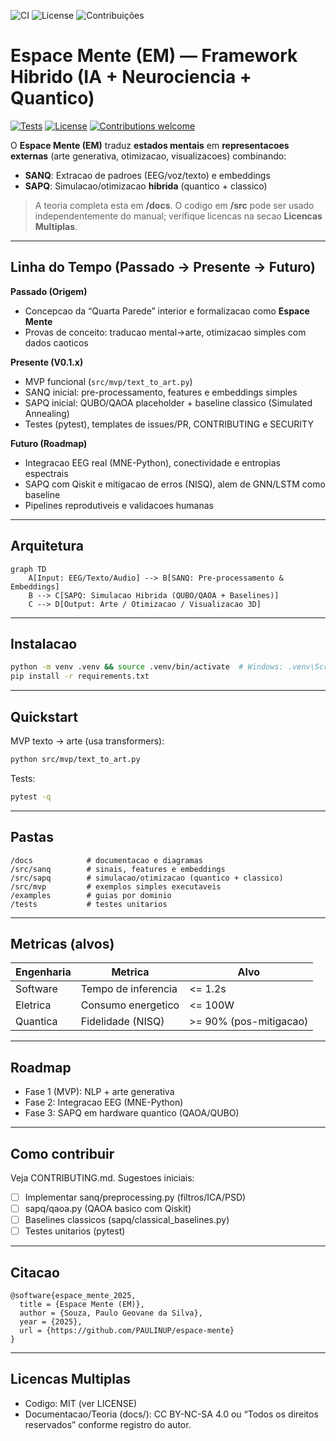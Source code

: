 



![CI](https://github.com/PAULINUP/espace-mente/actions/workflows/ci.yml/badge.svg)
![License](https://img.shields.io/badge/license-MIT-blue)
![Contribuições](https://img.shields.io/badge/contributions-welcome-success)

# Espace Mente (EM) — Framework Hibrido (IA + Neurociencia + Quantico)

[![Tests](https://img.shields.io/badge/tests-passing-brightgreen)]()
[![License](https://img.shields.io/badge/license-MIT-blue)]()
[![Contributions welcome](https://img.shields.io/badge/contributions-welcome-success)]()

O **Espace Mente (EM)** traduz **estados mentais** em **representacoes externas** (arte generativa, otimizacao, visualizacoes) combinando:
- **SANQ**: Extracao de padroes (EEG/voz/texto) e embeddings
- **SAPQ**: Simulacao/otimizacao **hibrida** (quantico + classico)

> A teoria completa esta em **/docs**. O codigo em **/src** pode ser usado independentemente do manual; verifique licencas na secao **Licencas Multiplas**.

---

## Linha do Tempo (Passado -> Presente -> Futuro)

**Passado (Origem)**  
- Concepcao da “Quarta Parede” interior e formalizacao como **Espace Mente**  
- Provas de conceito: traducao mental->arte, otimizacao simples com dados caoticos

**Presente (V0.1.x)**  
- MVP funcional (`src/mvp/text_to_art.py`)  
- SANQ inicial: pre-processamento, features e embeddings simples  
- SAPQ inicial: QUBO/QAOA placeholder + baseline classico (Simulated Annealing)  
- Testes (pytest), templates de issues/PR, CONTRIBUTING e SECURITY

**Futuro (Roadmap)**  
- Integracao EEG real (MNE-Python), conectividade e entropias espectrais  
- SAPQ com Qiskit e mitigacao de erros (NISQ), alem de GNN/LSTM como baseline  
- Pipelines reprodutiveis e validacoes humanas

---

## Arquitetura

```mermaid
graph TD
    A[Input: EEG/Texto/Audio] --> B[SANQ: Pre-processamento & Embeddings]
    B --> C[SAPQ: Simulacao Hibrida (QUBO/QAOA + Baselines)]
    C --> D[Output: Arte / Otimizacao / Visualizacao 3D]
```

---

## Instalacao
```bash
python -m venv .venv && source .venv/bin/activate  # Windows: .venv\Scripts\activate
pip install -r requirements.txt
```

---

## Quickstart
MVP texto -> arte (usa transformers):
```bash
python src/mvp/text_to_art.py
```

Tests:
```bash
pytest -q
```

---

## Pastas
```
/docs            # documentacao e diagramas
/src/sanq        # sinais, features e embeddings
/src/sapq        # simulacao/otimizacao (quantico + classico)
/src/mvp         # exemplos simples executaveis
/examples        # guias por dominio
/tests           # testes unitarios
```

---

## Metricas (alvos)
| Engenharia | Metrica               | Alvo                   |
|-----------|-----------------------|------------------------|
| Software  | Tempo de inferencia   | <= 1.2s                |
| Eletrica  | Consumo energetico    | <= 100W                |
| Quantica  | Fidelidade (NISQ)     | >= 90% (pos-mitigacao) |

---

## Roadmap
- Fase 1 (MVP): NLP + arte generativa
- Fase 2: Integracao EEG (MNE-Python)
- Fase 3: SAPQ em hardware quantico (QAOA/QUBO)

---

## Como contribuir
Veja CONTRIBUTING.md. Sugestoes iniciais:
- [ ] Implementar sanq/preprocessing.py (filtros/ICA/PSD)
- [ ] sapq/qaoa.py (QAOA basico com Qiskit)
- [ ] Baselines classicos (sapq/classical_baselines.py)
- [ ] Testes unitarios (pytest)

---

## Citacao
```
@software{espace_mente_2025,
  title = {Espace Mente (EM)},
  author = {Souza, Paulo Geovane da Silva},
  year = {2025},
  url = {https://github.com/PAULINUP/espace-mente}
}
```

---

## Licencas Multiplas
- Codigo: MIT (ver LICENSE)
- Documentacao/Teoria (docs/): CC BY-NC-SA 4.0 ou “Todos os direitos reservados” conforme registro do autor.

